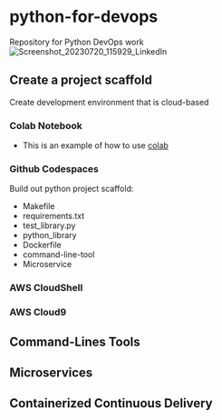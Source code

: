 # python-for-devops
Repository for Python DevOps work 
![Screenshot_20230720_115929_LinkedIn](https://github.com/user-attachments/assets/4ee2ac3a-3a76-4a00-a3f9-2bdc135c42d1)


## Create a project scaffold

Create development environment that is cloud-based

### Colab Notebook

* This is an example of how to use [colab](https://github.com/timorust/python-for-devops/blob/main/start_python.ipynb)

### Github Codespaces  

Build out python project scaffold:

* Makefile
* requirements.txt
* test_library.py
* python_library
* Dockerfile
* command-line-tool
* Microservice

### AWS CloudShell
### AWS Cloud9

## Command-Lines Tools

## Microservices 

## Containerized Continuous Delivery
